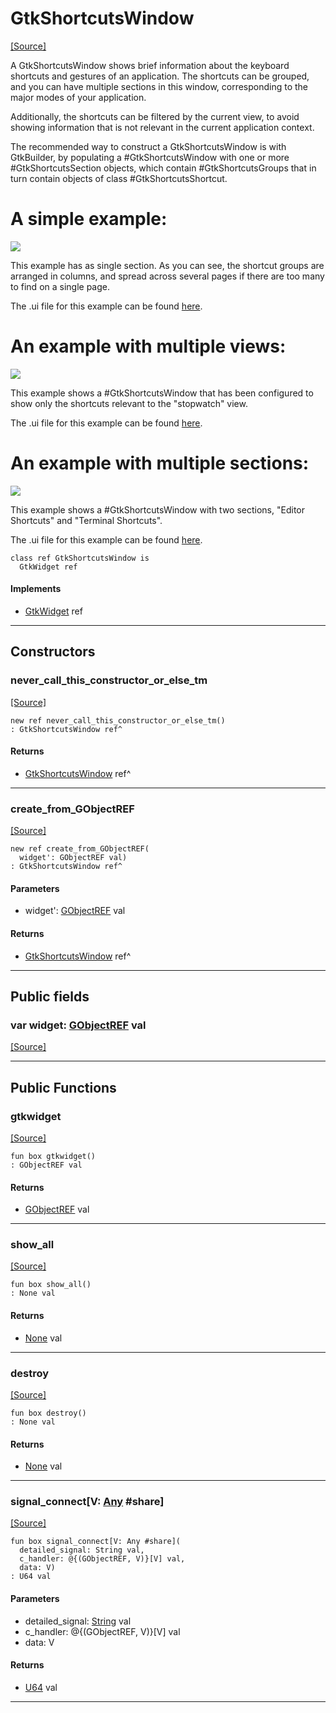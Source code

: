 # GtkShortcutsWindow
<span class="source-link">[[Source]](src/gtk3/GtkShortcutsWindow.md#L6)</span>

A GtkShortcutsWindow shows brief information about the keyboard shortcuts
and gestures of an application. The shortcuts can be grouped, and you can
have multiple sections in this window, corresponding to the major modes of
your application.

Additionally, the shortcuts can be filtered by the current view, to avoid
showing information that is not relevant in the current application context.

The recommended way to construct a GtkShortcutsWindow is with GtkBuilder,
by populating a #GtkShortcutsWindow with one or more #GtkShortcutsSection
objects, which contain #GtkShortcutsGroups that in turn contain objects of
class #GtkShortcutsShortcut.

# A simple example:

![](gedit-shortcuts.png)

This example has as single section. As you can see, the shortcut groups
are arranged in columns, and spread across several pages if there are too
many to find on a single page.

The .ui file for this example can be found [here](https://git.gnome.org/browse/gtk+/tree/demos/gtk-demo/shortcuts-gedit.ui).

# An example with multiple views:

![](clocks-shortcuts.png)

This example shows a #GtkShortcutsWindow that has been configured to show only
the shortcuts relevant to the "stopwatch" view.

The .ui file for this example can be found [here](https://git.gnome.org/browse/gtk+/tree/demos/gtk-demo/shortcuts-clocks.ui).

# An example with multiple sections:

![](builder-shortcuts.png)

This example shows a #GtkShortcutsWindow with two sections, "Editor Shortcuts"
and "Terminal Shortcuts".

The .ui file for this example can be found [here](https://git.gnome.org/browse/gtk+/tree/demos/gtk-demo/shortcuts-builder.ui).


```pony
class ref GtkShortcutsWindow is
  GtkWidget ref
```

#### Implements

* [GtkWidget](gtk3-GtkWidget.md) ref

---

## Constructors

### never_call_this_constructor_or_else_tm
<span class="source-link">[[Source]](src/gtk3/GtkShortcutsWindow.md#L52)</span>


```pony
new ref never_call_this_constructor_or_else_tm()
: GtkShortcutsWindow ref^
```

#### Returns

* [GtkShortcutsWindow](gtk3-GtkShortcutsWindow.md) ref^

---

### create_from_GObjectREF
<span class="source-link">[[Source]](src/gtk3/GtkShortcutsWindow.md#L55)</span>


```pony
new ref create_from_GObjectREF(
  widget': GObjectREF val)
: GtkShortcutsWindow ref^
```
#### Parameters

*   widget': [GObjectREF](gtk3-..-gobject-GObjectREF.md) val

#### Returns

* [GtkShortcutsWindow](gtk3-GtkShortcutsWindow.md) ref^

---

## Public fields

### var widget: [GObjectREF](gtk3-..-gobject-GObjectREF.md) val
<span class="source-link">[[Source]](src/gtk3/GtkShortcutsWindow.md#L49)</span>



---

## Public Functions

### gtkwidget
<span class="source-link">[[Source]](src/gtk3/GtkShortcutsWindow.md#L51)</span>


```pony
fun box gtkwidget()
: GObjectREF val
```

#### Returns

* [GObjectREF](gtk3-..-gobject-GObjectREF.md) val

---

### show_all
<span class="source-link">[[Source]](src/gtk3/GtkWidget.md#L4)</span>


```pony
fun box show_all()
: None val
```

#### Returns

* [None](builtin-None.md) val

---

### destroy
<span class="source-link">[[Source]](src/gtk3/GtkWidget.md#L7)</span>


```pony
fun box destroy()
: None val
```

#### Returns

* [None](builtin-None.md) val

---

### signal_connect\[V: [Any](builtin-Any.md) #share\]
<span class="source-link">[[Source]](src/gtk3/GtkWidget.md#L10)</span>


```pony
fun box signal_connect[V: Any #share](
  detailed_signal: String val,
  c_handler: @{(GObjectREF, V)}[V] val,
  data: V)
: U64 val
```
#### Parameters

*   detailed_signal: [String](builtin-String.md) val
*   c_handler: @{(GObjectREF, V)}[V] val
*   data: V

#### Returns

* [U64](builtin-U64.md) val

---

